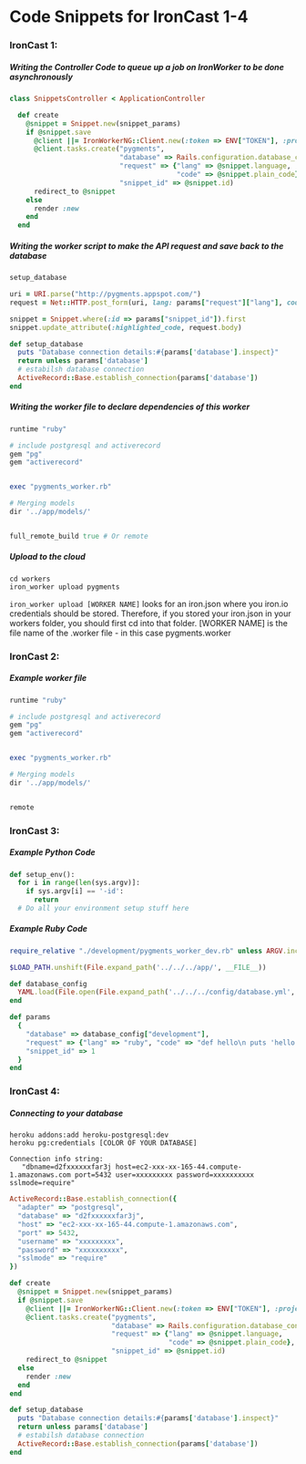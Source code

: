 Code Snippets for IronCast 1-4
==============================

### IronCast 1:

##### Writing the Controller Code to queue up a job on IronWorker to be done asynchronously

```ruby
class SnippetsController < ApplicationController

  def create
    @snippet = Snippet.new(snippet_params)
    if @snippet.save
      @client ||= IronWorkerNG::Client.new(:token => ENV["TOKEN"], :project_id => ENV["PROJECT_ID"])
      @client.tasks.create("pygments",
                           "database" => Rails.configuration.database_configuration[Rails.env], # This sends in database credentials
                           "request" => {"lang" => @snippet.language,
                                         "code" => @snippet.plain_code},
                           "snippet_id" => @snippet.id)
      redirect_to @snippet
    else
      render :new
    end
  end

```

##### Writing the worker script to make the API request and save back to the database

```ruby
setup_database

uri = URI.parse("http://pygments.appspot.com/")
request = Net::HTTP.post_form(uri, lang: params["request"]["lang"], code: params["request"]["code"])

snippet = Snippet.where(:id => params["snippet_id"]).first
snippet.update_attribute(:highlighted_code, request.body)
```

```ruby
def setup_database
  puts "Database connection details:#{params['database'].inspect}"
  return unless params['database']
  # estabilsh database connection
  ActiveRecord::Base.establish_connection(params['database'])
end
```

##### Writing the worker file to declare dependencies of this worker

```ruby
runtime "ruby"

# include postgresql and activerecord
gem "pg"
gem "activerecord"


exec "pygments_worker.rb"

# Merging models
dir '../app/models/'


full_remote_build true # Or remote

```

##### Upload to the cloud
```
cd workers
iron_worker upload pygments
```
```iron_worker upload [WORKER NAME]``` looks for an iron.json where you iron.io credentials should be stored. Therefore, if you stored your iron.json in your workers folder, you should first cd into that folder.
[WORKER NAME] is the file name of the .worker file - in this case pygments.worker


### IronCast 2:

##### Example worker file
```ruby
runtime "ruby"

# include postgresql and activerecord
gem "pg"
gem "activerecord"


exec "pygments_worker.rb"

# Merging models
dir '../app/models/'


remote
```

### IronCast 3:
##### Example Python Code
```python
def setup_env():
  for i in range(len(sys.argv)]:
    if sys.argv[i] == '-id':
      return
  # Do all your environment setup stuff here
```


##### Example Ruby Code

```ruby
require_relative "./development/pygments_worker_dev.rb" unless ARGV.include?("-id")

```

```ruby
$LOAD_PATH.unshift(File.expand_path('../../../app/', __FILE__))

def database_config
  YAML.load(File.open(File.expand_path('../../../config/database.yml', __FILE__)))
end

def params
  {
    "database" => database_config["development"],
    "request" => {"lang" => "ruby", "code" => "def hello\n puts 'hello'\n end"},
    "snippet_id" => 1
  }
end
```


### IronCast 4:

##### Connecting to your database

```
heroku addons:add heroku-postgresql:dev
heroku pg:credentials [COLOR OF YOUR DATABASE]
```

```
Connection info string:
   "dbname=d2fxxxxxxfar3j host=ec2-xxx-xx-165-44.compute-1.amazonaws.com port=5432 user=xxxxxxxxx password=xxxxxxxxxx sslmode=require"
```

```ruby
ActiveRecord::Base.establish_connection({
  "adapter" => "postgresql",
  "database" => "d2fxxxxxxfar3j",
  "host" => "ec2-xxx-xx-165-44.compute-1.amazonaws.com",
  "port" => 5432,
  "username" => "xxxxxxxxx",
  "password" => "xxxxxxxxxx",
  "sslmode" => "require"
})
```


```ruby
def create
  @snippet = Snippet.new(snippet_params)
  if @snippet.save
    @client ||= IronWorkerNG::Client.new(:token => ENV["TOKEN"], :project_id => ENV["PROJECT_ID"])
    @client.tasks.create("pygments",
                         "database" => Rails.configuration.database_configuration[Rails.env],
                         "request" => {"lang" => @snippet.language,
                                       "code" => @snippet.plain_code},
                         "snippet_id" => @snippet.id)
    redirect_to @snippet
  else
    render :new
  end
end
```

```ruby
def setup_database
  puts "Database connection details:#{params['database'].inspect}"
  return unless params['database']
  # estabilsh database connection
  ActiveRecord::Base.establish_connection(params['database'])
end
```
